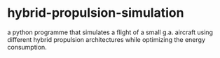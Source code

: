 # hybrid-propulsion-simulation
a python programme that simulates a flight of a small g.a. aircraft using different hybrid propulsion architectures while optimizing the energy consumption.
